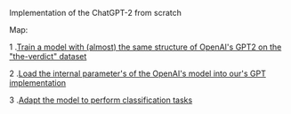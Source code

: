 Implementation of the ChatGPT-2 from scratch

Map:

1 .[Train a model with (almost) the same structure of OpenAI's GPT2 on the "the-verdict" dataset](notebooks/generator.ipynb)

2 .[Load the internal parameter's of the OpenAI's model into our's GPT implementation](notebooks/pretrained.ipynb)

3 .[Adapt the model to perform classification tasks](notebooks/classification_fine_tune.ipynb)
